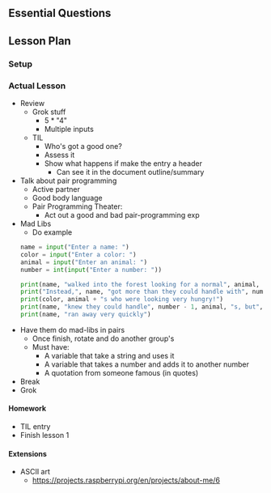 ## Essential Questions

## Lesson Plan

### Setup

### Actual Lesson

- Review
    - Grok stuff
        - 5 * "4"
        - Multiple inputs
    - TIL
        - Who's got a good one?
        - Assess it
        - Show what happens if make the entry a header
            - Can see it in the document outline/summary
- Talk about pair programming
    - Active partner
    - Good body language
    - Pair Programming Theater:
        - Act out a good and bad pair-programming exp
- Mad Libs
    - Do example
    ```python
    name = input("Enter a name: ")
    color = input("Enter a color: ")
    animal = input("Enter an animal: ")
    number = int(input("Enter a number: "))

    print(name, "walked into the forest looking for a normal", animal, ".")
    print("Instead,", name, "got more than they could handle with", number)
    print(color, animal + "s who were looking very hungry!")
    print(name, "knew they could handle", number - 1, animal, "s, but", number, "was one too many")
    print(name, "ran away very quickly")
    ```
- Have them do mad-libs in pairs
    - Once finish, rotate and do another group's
    - Must have:
        - A variable that take a string and uses it
        - A variable that takes a number and adds it to another number
        - A quotation from someone famous (in quotes)
- Break
- Grok

#### Homework

- TIL entry
- Finish lesson 1

#### Extensions

- ASCII art
    - https://projects.raspberrypi.org/en/projects/about-me/6
